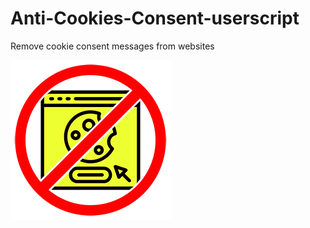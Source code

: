 # Anti-Cookies-Consent-userscript
Remove cookie consent messages from websites

![Image](https://github.com/WakeupNeo33/Anti-Cookies-Consent-userscript/raw/main/icon.png)

